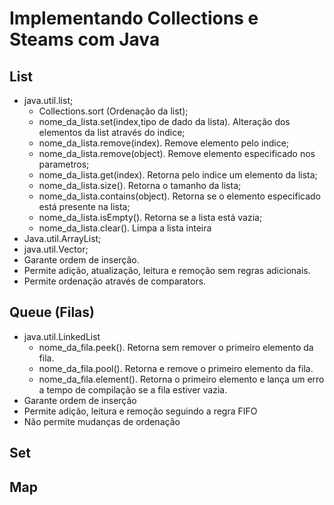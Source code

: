 # Implementando Collections e Steams com Java

## List

- java.util.list;
  - Collections.sort (Ordenação da list);
  - nome_da_lista.set(index,tipo de dado da lista). Alteração dos elementos da list através do indice;
  - nome_da_lista.remove(index). Remove elemento pelo indice;
  - nome_da_lista.remove(object). Remove elemento especificado nos parametros;
  - nome_da_lista.get(index). Retorna pelo indice um elemento da lista;
  - nome_da_lista.size(). Retorna o tamanho da lista;
  - nome_da_lista.contains(object). Retorna se o elemento especificado está presente na lista;
  - nome_da_lista.isEmpty(). Retorna se a lista está vazia;
  - nome_da_lista.clear(). Limpa a lista inteira
- Java.util.ArrayList;
- java.util.Vector;
- Garante ordem de inserção.
- Permite adição, atualização, leitura e remoção sem regras adicionais.
- Permite ordenação através de comparators.
  
## Queue (Filas)

- java.util.LinkedList
  - nome_da_fila.peek(). Retorna sem remover o primeiro elemento da fila.
  - nome_da_fila.pool(). Retorna  e remove o primeiro elemento da fila.
  - nome_da_fila.element(). Retorna o primeiro elemento e lança um erro a tempo de compilação se a fila estiver vazia.
- Garante ordem de inserção
- Permite adição, leitura e remoção seguindo a regra FIFO
- Não permite mudanças de ordenação
## Set
## Map
